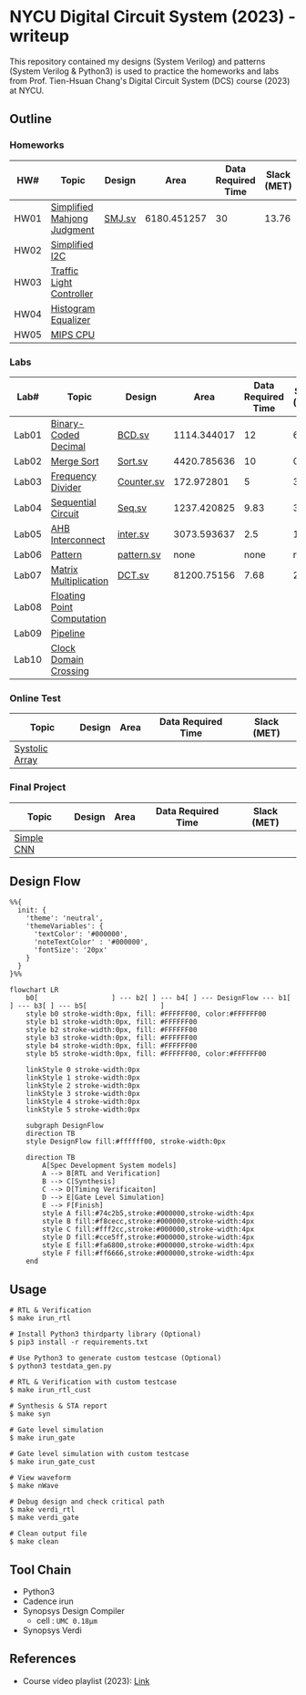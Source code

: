 # NYCU Digital Circuit System (2023) - writeup
This repository contained my designs (System Verilog) and patterns (System Verilog & Python3) is used to practice the homeworks and labs from Prof. Tien-Hsuan Chang's Digital Circuit System (DCS) course (2023) at NYCU.

## Outline
### Homeworks
| HW#  | Topic                                              | Design                  | Area        | Data Required Time | Slack (MET) |
| ---- | -------------------------------------------------- | ----------------------- | ----------- | ------------------ | ----------- |
| HW01 | [Simplified Mahjong Judgment](./HW01/DCS_HW01.pdf) | [SMJ.sv](./HW01/SMJ.sv) | 6180.451257 | 30                 | 13.76       |
| HW02 | [Simplified I2C](./HW02/DCS_HW02.pdf)              |                         |             |                    |             |
| HW03 | [Traffic Light Controller](./HW03/DCS_HW03.pdf)    |                         |             |                    |             |
| HW04 | [Histogram Equalizer](./HW04/DCS_HW04.pdf)         |                         |             |                    |             |
| HW05 | [MIPS CPU](./HW05/DCS_HW05.pdf)                    |                         |             |                    |             |

### Labs
| Lab#  | Topic                                               | Design                              | Area        | Data Required Time | Slack (MET) |
| ----- | --------------------------------------------------- | ----------------------------------- | ----------- | ------------------ | ----------- |
| Lab01 | [Binary-Coded Decimal](./Lab01/DCS_Lab01.pdf)       | [BCD.sv](./Lab01/BCD.sv)            | 1114.344017 | 12                 | 6.77        |
| Lab02 | [Merge Sort](./Lab02/DCS_Lab02.pdf)                 | [Sort.sv](./Lab02/Sort.sv)          | 4420.785636 | 10                 | 0.22        |
| Lab03 | [Frequency Divider](./Lab03/DCS_Lab03.pdf)          | [Counter.sv](./Lab03/Counter.sv)    | 172.972801  | 5                  | 3.75        |
| Lab04 | [Sequential Circuit](./Lab04/DCS_Lab04.pdf)         | [Seq.sv](./Lab04/Seq.sv)            | 1237.420825 | 9.83               | 3.42        |
| Lab05 | [AHB Interconnect](./Lab05/DCS_Lab05.pdf)           | [inter.sv](./Lab05/inter.sv)        | 3073.593637 | 2.5                | 1.14        |
| Lab06 | [Pattern](./Lab06/DCS_Lab06.pdf)                    | [pattern.sv](./Lab06/pattern.sv) | none        | none               | none        |
| Lab07 | [Matrix Multiplication](./Lab07/DCS_Lab07.pdf)      | [DCT.sv](./Lab07/DCT.sv)            | 81200.75156 | 7.68               | 2.19        |
| Lab08 | [Floating Point Computation](./Lab08/DCS_Lab08.pdf) |                                     |             |                    |             |
| Lab09 | [Pipeline](./Lab09/DCS_Lab09.pdf)                   |                                     |             |                    |             |
| Lab10 | [Clock Domain Crossing](./Lab10/DCS_Lab10.pdf)      |                                     |             |                    |             |

### Online Test
| Topic                         | Design | Area | Data Required Time | Slack (MET) |
| ----------------------------- | ------ | ---- | ------------------ | ----------- |
| [Systolic Array](./OT/OT.pdf) |        |      |                    |             |

### Final Project
| Topic                                       | Design | Area | Data Required Time | Slack (MET) |
| ------------------------------------------- | ------ | ---- | ------------------ | ----------- |
| [Simple CNN](./Final/DCS_Final_Project.pdf) |        |      |                    |             |

## Design Flow
```mermaid
%%{
  init: {
    'theme': 'neutral',
    'themeVariables': {
      'textColor': '#000000',
      'noteTextColor' : '#000000',
      'fontSize': '20px'
    }
  }
}%%

flowchart LR
    b0[                  ] --- b2[ ] --- b4[ ] --- DesignFlow --- b1[ ] --- b3[ ] --- b5[                  ]
    style b0 stroke-width:0px, fill: #FFFFFF00, color:#FFFFFF00
    style b1 stroke-width:0px, fill: #FFFFFF00
    style b2 stroke-width:0px, fill: #FFFFFF00
    style b3 stroke-width:0px, fill: #FFFFFF00
    style b4 stroke-width:0px, fill: #FFFFFF00
    style b5 stroke-width:0px, fill: #FFFFFF00, color:#FFFFFF00

    linkStyle 0 stroke-width:0px
    linkStyle 1 stroke-width:0px
    linkStyle 2 stroke-width:0px
    linkStyle 3 stroke-width:0px
    linkStyle 4 stroke-width:0px
    linkStyle 5 stroke-width:0px
    
    subgraph DesignFlow
    direction TB
    style DesignFlow fill:#ffffff00, stroke-width:0px

    direction TB
        A[Spec Development System models]
        A --> B[RTL and Verification]
        B --> C[Synthesis]
        C --> D[Timing Verificaiton]
        D --> E[Gate Level Simulation]
        E --> F[Finish]
        style A fill:#74c2b5,stroke:#000000,stroke-width:4px
        style B fill:#f8cecc,stroke:#000000,stroke-width:4px
        style C fill:#fff2cc,stroke:#000000,stroke-width:4px
        style D fill:#cce5ff,stroke:#000000,stroke-width:4px
        style E fill:#fa6800,stroke:#000000,stroke-width:4px
        style F fill:#ff6666,stroke:#000000,stroke-width:4px
    end
```

## Usage
```shell
# RTL & Verification
$ make irun_rtl

# Install Python3 thirdparty library (Optional)
$ pip3 install -r requirements.txt

# Use Python3 to generate custom testcase (Optional)
$ python3 testdata_gen.py

# RTL & Verification with custom testcase
$ make irun_rtl_cust

# Synthesis & STA report
$ make syn

# Gate level simulation
$ make irun_gate

# Gate level simulation with custom testcase
$ make irun_gate_cust

# View waveform
$ make nWave

# Debug design and check critical path
$ make verdi_rtl
$ make verdi_gate

# Clean output file
$ make clean
```

## Tool Chain
* Python3
* Cadence irun
* Synopsys Design Compiler
    * cell : `UMC 0.18µm`
* Synopsys Verdi

## References
* Course video playlist (2023): [Link](https://www.youtube.com/playlist?list=PLCUEmRsKEgZ4p8HK5IXMrohliNuRttqpt)